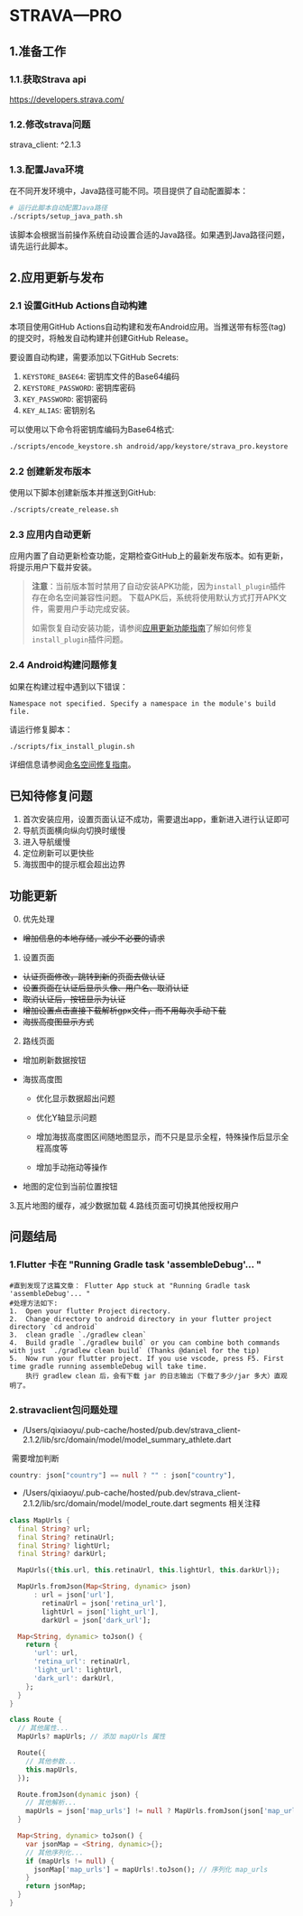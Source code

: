 # STRAVA—PRO

## 1.准备工作

### 1.1.获取Strava api

https://developers.strava.com/

### 1.2.修改strava问题

 strava_client: ^2.1.3

### 1.3.配置Java环境

在不同开发环境中，Java路径可能不同。项目提供了自动配置脚本：

```bash
# 运行此脚本自动配置Java路径
./scripts/setup_java_path.sh
```

该脚本会根据当前操作系统自动设置合适的Java路径。如果遇到Java路径问题，请先运行此脚本。

## 2.应用更新与发布

### 2.1 设置GitHub Actions自动构建

本项目使用GitHub Actions自动构建和发布Android应用。当推送带有标签(tag)的提交时，将触发自动构建并创建GitHub Release。

要设置自动构建，需要添加以下GitHub Secrets:

1. `KEYSTORE_BASE64`: 密钥库文件的Base64编码
2. `KEYSTORE_PASSWORD`: 密钥库密码
3. `KEY_PASSWORD`: 密钥密码
4. `KEY_ALIAS`: 密钥别名

可以使用以下命令将密钥库编码为Base64格式:

```bash
./scripts/encode_keystore.sh android/app/keystore/strava_pro.keystore
```

### 2.2 创建新发布版本

使用以下脚本创建新版本并推送到GitHub:

```bash
./scripts/create_release.sh
```

### 2.3 应用内自动更新

应用内置了自动更新检查功能，定期检查GitHub上的最新发布版本。如有更新，将提示用户下载并安装。

> **注意**：当前版本暂时禁用了自动安装APK功能，因为`install_plugin`插件存在命名空间兼容性问题。
> 下载APK后，系统将使用默认方式打开APK文件，需要用户手动完成安装。
> 
> 如需恢复自动安装功能，请参阅[应用更新功能指南](docs/APP_UPDATE_GUIDE.md)了解如何修复`install_plugin`插件问题。

### 2.4 Android构建问题修复

如果在构建过程中遇到以下错误：

```
Namespace not specified. Specify a namespace in the module's build file.
```

请运行修复脚本：

```bash
./scripts/fix_install_plugin.sh
```

详细信息请参阅[命名空间修复指南](android/NAMESPACE_FIX_README.md)。

## 已知待修复问题

1. 首次安装应用，设置页面认证不成功，需要退出app，重新进入进行认证即可
2. 导航页面横向纵向切换时缓慢
3. 进入导航缓慢
4. 定位刷新可以更快些
5. 海拔图中的提示框会超出边界

## 功能更新

0. 优先处理

- ~~增加信息的本地存储，减少不必要的请求~~

1. 设置页面

- ~~认证页面修改，跳转到新的页面去做认证~~
- ~~设置页面在认证后显示头像、用户名、取消认证~~
- ~~取消认证后，按钮显示为认证~~
- ~~增加设置点击直接下载解析gpx文件，而不用每次手动下载~~
- ~~海拔高度图显示方式~~

2. 路线页面

- 增加刷新数据按钮

- 海拔高度图

  - 优化显示数据超出问题
  - 优化Y轴显示问题

  - 增加海拔高度图区间随地图显示，而不只是显示全程，特殊操作后显示全程高度等
  - 增加手动拖动等操作

- 地图的定位到当前位置按钮

3.瓦片地图的缓存，减少数据加载
4.路线页面可切换其他授权用户

## 问题结局

### 1.Flutter 卡在 "Running Gradle task 'assembleDebug'... "

```shell
#直到发现了这篇文章： Flutter App stuck at "Running Gradle task 'assembleDebug'... "
#处理方法如下:
1.  Open your flutter Project directory.
2.  Change directory to android directory in your flutter project directory `cd android`
3.  clean gradle `./gradlew clean`
4.  Build gradle `./gradlew build` or you can combine both commands with just `./gradlew clean build` (Thanks @daniel for the tip)
5.  Now run your flutter project. If you use vscode, press F5. First time gradle running assembleDebug will take time.
    执行 gradlew clean 后，会有下载 jar 的日志输出（下载了多少/jar 多大）直观明了。
```

### 2.stravaclient包问题处理

- /Users/qixiaoyu/.pub-cache/hosted/pub.dev/strava_client-2.1.2/lib/src/domain/model/model_summary_athlete.dart

​        需要增加判断

```dart
country: json["country"] == null ? "" : json["country"],
```

- /Users/qixiaoyu/.pub-cache/hosted/pub.dev/strava_client-2.1.2/lib/src/domain/model/model_route.dart segments 相关注释

```dart
class MapUrls {
  final String? url;
  final String? retinaUrl;
  final String? lightUrl;
  final String? darkUrl;

  MapUrls({this.url, this.retinaUrl, this.lightUrl, this.darkUrl});

  MapUrls.fromJson(Map<String, dynamic> json)
      : url = json['url'],
        retinaUrl = json['retina_url'],
        lightUrl = json['light_url'],
        darkUrl = json['dark_url'];

  Map<String, dynamic> toJson() {
    return {
      'url': url,
      'retina_url': retinaUrl,
      'light_url': lightUrl,
      'dark_url': darkUrl,
    };
  }
}

class Route {
  // 其他属性...
  MapUrls? mapUrls; // 添加 mapUrls 属性

  Route({
    // 其他参数...
    this.mapUrls,
  });

  Route.fromJson(dynamic json) {
    // 其他解析...
    mapUrls = json['map_urls'] != null ? MapUrls.fromJson(json['map_urls']) : null; // 解析 map_urls
  }

  Map<String, dynamic> toJson() {
    var jsonMap = <String, dynamic>{};
    // 其他序列化...
    if (mapUrls != null) {
      jsonMap['map_urls'] = mapUrls!.toJson(); // 序列化 map_urls
    }
    return jsonMap;
  }
} 
```







































